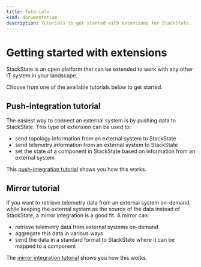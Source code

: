```yaml
---
title: Tutorials
kind: documentation
description: Tutorials to get started with extensions for StackState.
---
```


# Getting started with extensions

StackState is an open platform that can be extended to work with any other IT system in your landscape.

Choose from one of the available tutorials below to get started.

## Push-integration tutorial

The easiest way to connect an external system is by pushing data to StackState. This type of extension can be used to:

* send topology information from an external system to StackState
* send telemetry information from an external system to StackState
* set the state of a component in StackState based on information from an external system

This [push-integration tutorial](push_integration_tutorial.md) shows you how this works.

## Mirror tutorial

If you want to retrieve telemetry data from an external system on-demand, while keeping the external system as the source of the data instead of StackState, a mirror integration is a good fit. A mirror can:

* retrieve telemetry data from external systems on-demand
* aggregate this data in various ways
* send the data in a standard format to StackState where it can be mapped to a component

The [mirror integration tutorial](mirror_turorial.md) shows you how this works.
